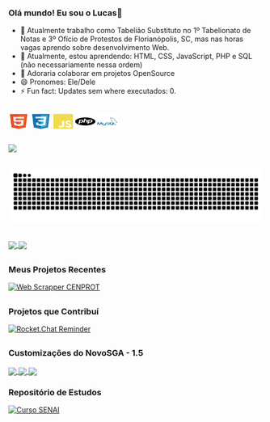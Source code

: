 ### Olá mundo! Eu sou o Lucas🤙

- 🔭 Atualmente trabalho como Tabelião Substituto no 1º Tabelionato de Notas e 3º Ofício de Protestos de Florianópolis, SC, mas nas horas vagas aprendo sobre desenvolvimento Web.
- 🌱 Atualmente, estou aprendendo: HTML, CSS, JavaScript, PHP e SQL (não necessariamente nessa ordem)
- 👯 Adoraria colaborar em projetos OpenSource
- 😄 Pronomes: Ele/Dele
- ⚡ Fun fact: Updates sem where executados: 0.
<div style="display: inline_block"><br>
  <img align="center" alt="" height="30" width="40" src="https://raw.githubusercontent.com/devicons/devicon/master/icons/html5/html5-original.svg">
  <img align="center" alt="" height="30" width="40" src="https://raw.githubusercontent.com/devicons/devicon/master/icons/css3/css3-original.svg">
  <img align="center" alt="" height="30" width="40" src="https://raw.githubusercontent.com/devicons/devicon/master/icons/javascript/javascript-plain.svg">
  <img align="center" alt="" height="30" width="40" src="https://raw.githubusercontent.com/devicons/devicon/master/icons/php/php-plain.svg">
  <img align="center" alt="" height="30" width="40" src="https://raw.githubusercontent.com/devicons/devicon/master/icons/mysql/mysql-plain-wordmark.svg">
</div>

##

<div>
  <a href="https://www.linkedin.com/in/lucasplcorrea/" target="_blank"><img src="https://img.shields.io/badge/-LinkedIn-%230077B5?style=for-the-badge&logo=linkedin&logoColor=white" target="_blank"></a> 
</div>

##

<div>
<picture>
  <source media="(prefers-color-scheme: dark)" srcset="https://raw.githubusercontent.com/lucasplcorrea/lucasplcorrea/output/github-contribution-grid-snake-dark.svg">
  <source media="(prefers-color-scheme: light)" srcset="https://raw.githubusercontent.com/lucasplcorrea/lucasplcorrea/output/github-contribution-grid-snake.svg">
  <img alt="github contribution grid snake animation" src="https://raw.githubusercontent.com/lucasplcorrea/lucasplcorrea/output/github-contribution-grid-snake.svg">
</picture>
</div>

##

<div>
<a href="https://github.com/lucasplcorrea">
  <img height=250 align="center" src="https://github-readme-stats.vercel.app/api?username=lucasplcorrea&show=prs_merged,prs_merged_percentage&show_icons=true&theme=tokyonight&locale=pt-br&rank_icon=github&card_width=400" />
</a>
<a href="https://github.com/lucasplcorrea">
  <img height=250 align="center" src="https://github-readme-stats.vercel.app/api/top-langs?username=lucasplcorrea&layout=compact&langs_count=8&locale=pt-br&theme=tokyonight&card_width=400" />
</a>
</div>

##

### Meus Projetos Recentes
[![Web Scrapper CENPROT](https://github-readme-stats.vercel.app/api/pin/?username=lucasplcorrea&repo=WebScrapperCENPROT&locale=pt-br&theme=tokyonight)](https://github.com/lucasplcorrea/WebScrapperCENPROT)

##

### Projetos que Contribuí
[![Rocket.Chat Reminder](https://github-readme-stats.vercel.app/api/pin/?username=juzser&repo=Rocket.Chat-reminder&locale=pt-br&theme=tokyonight)](https://github.com/juzser/Rocket.Chat-reminder)

##

### Customizações do NovoSGA - 1.5
<a href="https://github.com/lucasplcorrea/Monitor-2.0-NovoSGA-1.5">
  <img height=140 align="center" src="https://github-readme-stats.vercel.app/api/pin/?username=lucasplcorrea&repo=Monitor-2.0-NovoSGA-1.5&locale=pt-br&theme=tokyonight" />
</a>
<a href="https://github.com/lucasplcorrea/PainelTVNovoSGA1.5">
  <img height=140 align="center" src="https://github-readme-stats.vercel.app/api/pin/?username=lucasplcorrea&repo=PainelTVNovoSGA1.5&locale=pt-br&theme=tokyonight" />
</a>
<a href="https://github.com/lucasplcorrea/TicketNovoSGA">
  <img height=140 align="center" src="https://github-readme-stats.vercel.app/api/pin/?username=lucasplcorrea&repo=TicketNovoSGA&locale=pt-br&theme=tokyonight" />
</a>

### Repositório de Estudos
[![Curso SENAI](https://github-readme-stats.vercel.app/api/pin/?username=lucasplcorrea&repo=Curso-SENAI&locale=pt-br&theme=tokyonight)](https://github.com/lucasplcorrea/Curso-SENAI)
